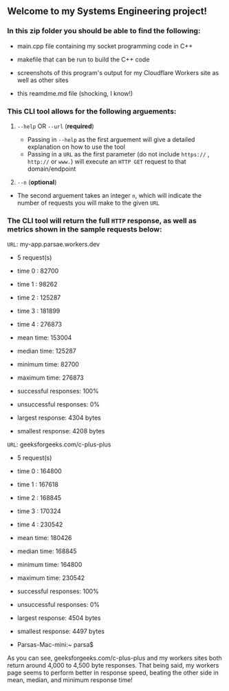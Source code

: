 ## Welcome to my Systems Engineering project!

### In this zip folder you should be able to find the following:

- main.cpp file containing my socket programming code in C++

- makefile that can be run to build the C++ code

- screenshots of this program's output for my Cloudflare Workers site as well as other sites

- this reamdme.md file (shocking, I know!)

### This CLI tool allows for the following arguements:

1.  `--help` OR `--url` (**required**)

    - Passing in `--help` as the first arguement will give a detailed explanation on how to use the tool
    - Passing in a `URL` as the first parameter (do not include `https://` , `http://` or `www.`) will execute an `HTTP GET` request to that domain/endpoint

2.  `--n` (**optional**)

- The second arguement takes an integer `n`, which will indicate the number of requests you will make to the given `URL`

### The CLI tool will return the full `HTTP` response, as well as metrics shown in the sample requests below:

`URL`: my-app.parsae.workers.dev

- 5 request(s)
- time 0 : 82700

- time 1 : 98262

- time 2 : 125287

- time 3 : 181899

- time 4 : 276873

- mean time: 153004

- median time: 125287

- minimum time: 82700

- maximum time: 276873

- successful responses: 100%

- unsuccessful responses: 0%

- largest response: 4304 bytes

- smallest response: 4208 bytes

`URL`: geeksforgeeks.com/c-plus-plus

- 5 request(s)

- time 0 : 164800

- time 1 : 167618

- time 2 : 168845

- time 3 : 170324

- time 4 : 230542

- mean time: 180426

- median time: 168845

- minimum time: 164800

- maximum time: 230542

- successful responses: 100%

- unsuccessful responses: 0%

- largest response: 4504 bytes

- smallest response: 4497 bytes

- Parsas-Mac-mini:~ parsa\$

As you can see, geeksforgeeks.com/c-plus-plus and my workers sites both return around 4,000 to 4,500 byte responses. That being said, my workers page seems to perform better in response speed, beating the other side in mean, median, and minimum response time!
